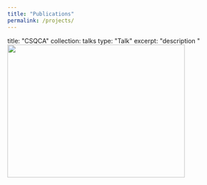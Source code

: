 ```yaml
---
title: "Publications"
permalink: /projects/
---
```


title: "CSQCA"
collection: talks
type: "Talk"
excerpt: "description <img src="http://SendurLanter.github.io/files/dissemination.gif"  width="400" height="300" align=left>"